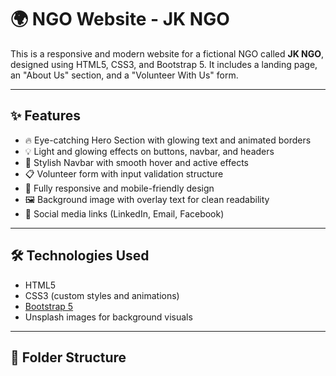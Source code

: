 # 🌍 NGO Website - JK NGO

This is a responsive and modern website for a fictional NGO called **JK NGO**, designed using HTML5, CSS3, and Bootstrap 5. It includes a landing page, an "About Us" section, and a "Volunteer With Us" form.

---

## ✨ Features

- 🔥 Eye-catching Hero Section with glowing text and animated borders
- 💡 Light and glowing effects on buttons, navbar, and headers
- 🎨 Stylish Navbar with smooth hover and active effects
- 📋 Volunteer form with input validation structure
- 📱 Fully responsive and mobile-friendly design
- 🖼️ Background image with overlay text for clean readability
- 📌 Social media links (LinkedIn, Email, Facebook)

---

## 🛠️ Technologies Used

- HTML5
- CSS3 (custom styles and animations)
- [Bootstrap 5](https://getbootstrap.com/)
- Unsplash images for background visuals

---

## 📂 Folder Structure

